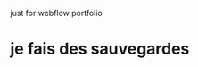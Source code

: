 just for webflow portfolio
# je fais des sauvegardes

<script src="https://cdn.jsdelivr.net/gh/stayelles/mouse_Letter_generator_Effect/mouseMoveLetter.js"></script>
<lnk rel="stylesheet" type="text/css" href="https://cdn.jsdelivr.net/gh/stayelles/mouse_Letter_generator_Effect/mouseMoveLetter.css"/>